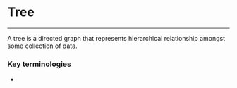 # Tree
***
A tree is a directed graph that represents hierarchical relationship amongst some collection of data.
### Key terminologies
*
